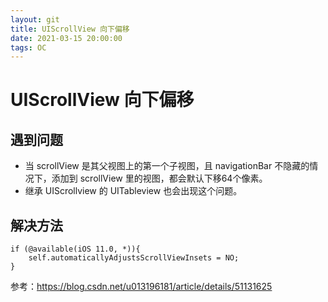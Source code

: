 ```yaml
---
layout: git
title: UIScrollView 向下偏移
date: 2021-03-15 20:00:00
tags: OC
---
```


# UIScrollView 向下偏移
## 遇到问题
* 当 scrollView 是其父视图上的第一个子视图，且 navigationBar 不隐藏的情况下，添加到 scrollView 里的视图，都会默认下移64个像素。
* 继承 UIScrollview 的 UITableview 也会出现这个问题。

## 解决方法

```
if (@available(iOS 11.0, *)){
    self.automaticallyAdjustsScrollViewInsets = NO;
}
```

参考：https://blog.csdn.net/u013196181/article/details/51131625
